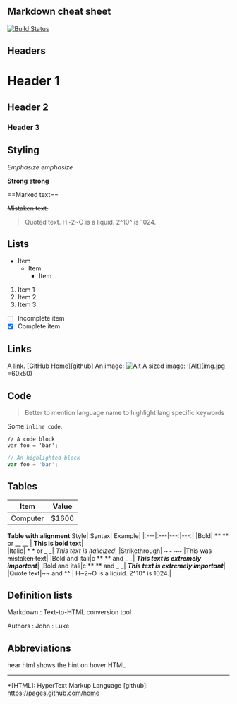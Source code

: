 Markdown cheat sheet
---
[![Build Status](https://travis-ci.org/{ORG-or-USERNAME}/{REPO-NAME}.png?branch=master)](https://travis-ci.org/{ORG-or-USERNAME}/{REPO-NAME})

Headers
---
# Header 1
## Header 2
### Header 3

Styling
---------------------------
*Emphasize*   _emphasize_

**Strong**  __strong__

==Marked text==

~~Mistaken text.~~

> Quoted text.
 H~2~O is a liquid.
 2^10^ is 1024.

Lists
---
- Item
  * Item
    + Item

1. Item 1
1. Item 2
1. Item 3

- [ ] Incomplete item
- [x] Complete item

Links
---------------------------
A [link](http://example.com).
 [GitHub Home][github]
 An image: ![Alt](img.jpg)
A sized image: ![Alt](img.jpg =60x50)

Code
---------------------------
> Better to mention language name to highlight lang specific keywords

Some `inline code`.

```
// A code block
var foo = 'bar';
```
```javascript
// An highlighted block
var foo = 'bar';
```
Tables
---------------------------

| Item | Value | 
|-------- | -----|
|Computer | $1600|
**Table with alignment**
Style|	Syntax|	Example|
|:---|:---|---:|---:|
|Bold|	** ** or __ __	|	**This is bold text**|	
|Italic| * * or _ _| 	*This text is italicized*|
|Strikethrough|	~~ ~~ |~~This was mistaken text~~|
|Bold and itali|c	** ** and _ _| ***This text is extremely important***| 
|Bold and itali|c	** ** and _ _| **_This text is extremely important_**| 
|Quote text|~~ and ^^ | H~2~O is a liquid. 2^10^ is 1024.|

Definition lists
---------------------------
Markdown
: Text-to-HTML conversion tool

 Authors
: John
: Luke

Abbreviations
---------------------------
hear html shows the hint on hover HTML

---
*[HTML]: HyperText Markup Language
[github]: https://pages.github.com/home